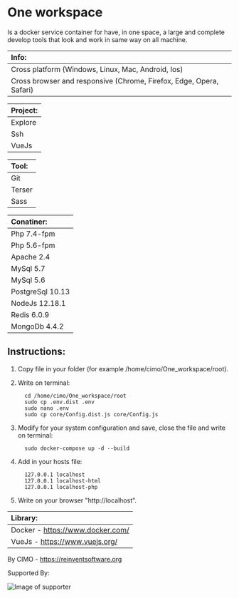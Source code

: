 One workspace
==============

Is a docker service container for have, in one space, a large and complete develop tools that look and work in same way on all machine.

| Info: |
|:---|
| Cross platform (Windows, Linux, Mac, Android, Ios) |
| Cross browser and responsive (Chrome, Firefox, Edge, Opera, Safari) |

| Project: |
|:---|
| Explore |
| Ssh |
| VueJs |

| Tool: |
|:---|
| Git |
| Terser |
| Sass |

| Conatiner: |
|:---|
| Php 7.4-fpm |
| Php 5.6-fpm |
| Apache 2.4 |
| MySql 5.7 |
| MySql 5.6 |
| PostgreSql 10.13 |
| NodeJs 12.18.1 |
| Redis 6.0.9 |
| MongoDb 4.4.2 |

## Instructions:
1) Copy file in your folder (for example /home/cimo/One_workspace/root).

2) Write on terminal:

         cd /home/cimo/One_workspace/root
         sudo cp .env.dist .env
         sudo nano .env
         sudo cp core/Config.dist.js core/Config.js

3) Modify for your system configuration and save, close the file and write on terminal:

         sudo docker-compose up -d --build

4) Add in your hosts file:

         127.0.0.1 localhost
         127.0.0.1 localhost-html
         127.0.0.1 localhost-php

5) Write on your browser "http://localhost".

| Library: |
|:---|
| Docker - https://www.docker.com/ |
| VueJs - https://www.vuejs.org/ |

By CIMO - https://reinventsoftware.org

Supported By:

![Image of supporter](https://avatars0.githubusercontent.com/u/878437?s=200&v=4)
